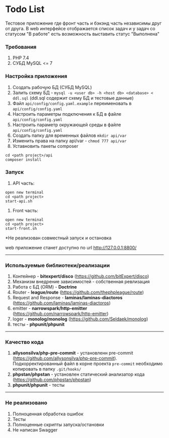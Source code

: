 # Todo List<br>

Тестовое приложение где фронт часть и бэкэнд часть независимы друг от друга. 
В web интерфейсе отображается список задач и у задач со статусом "В работе" есть возможность выставить статус "Выполнена"

### Требования
1.  PHP 7.4
2. СУБД MySQL <= 7


### Настройка приложения

1. Создать рабочую БД (СУБД MySQL)
2. Залить схему БД -
`mysql -u <user db> -h <host db> <database> < ddl.sql` (ddl.sql содержит схему БД и тестовые данные)
3. Файл `api/config/config.yaml.example` переименовать в `api/config/config.yaml`
4. Настроить параметры подключения к БД в файле `api/config/config.yaml`
5. Настроить параметр окружающей среды в файле `api/config/config.yaml`
6. Cоздать папку для временных файлов `mkdir api/var`
6. Изменить права на папку api/var - `chmod 777 api/var`
7. Уставновить пакеты composer <br>
```
cd <path project>/api
composer install
```

### Запуск
1. API часть: <br>
```
open new terminal
cd <path project>
start-api.sh
```  
1. Front часть: <br>
```
open new terminal
cd <path project>
start-front.sh
```   
*Не реализован совместный запуск и остановка

web приложение станет доступно по url http://127.0.0.1:8800/

---
### Используемые библиотеки/реализации
1. Контейнер - **bitexpert/disco** (https://github.com/bitExpert/disco)
2. Механизм внедрение зависимостей - собственная ревлизация
2. Работа с БД (ORM) - **Doctrine**
3. Router - **league/route** (https://github.com/thephpleague/route)
4. Request and Response - **laminas/laminas-diactoros** (https://github.com/laminas/laminas-diactoros) 
5. emitter - **narrowspark/http-emitter** (https://github.com/narrowspark/http-emitter)
6. loger - **monolog/monolog** (https://github.com/Seldaek/monolog)
7. тесты - **phpunit/phpunit**

---
### Качество кода

1. **allysonsilva/php-pre-commit** - установленн pre-commit (https://github.com/allysonsilva/php-pre-commit). Подкорректированный файл в корне проекта `pre-commit` необходимо копировать в папку `.git/hooks/`
2. **phpstan/phpstan** - установлен статический анализатор кода (https://github.com/phpstan/phpstan)
3. **phpunit/phpunit** - тесты

---
### Не реализовано

1. Полноценная обработка ошибок
2. Тесты
3. Полноценные скрипты запуска/остановки
4. Не написан Swagger






